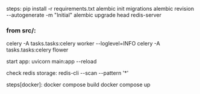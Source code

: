 steps:
pip install -r requirements.txt
alembic init migrations
alembic revision --autogenerate -m "Initial"
alembic upgrade head
redis-server

### from src/:
celery -A tasks.tasks:celery worker --loglevel=INFO
celery -A tasks.tasks:celery flower


start app:
uvicorn main:app --reload

check redis storage:
redis-cli --scan --pattern '*'


steps[docker]:
docker compose build
docker compose up